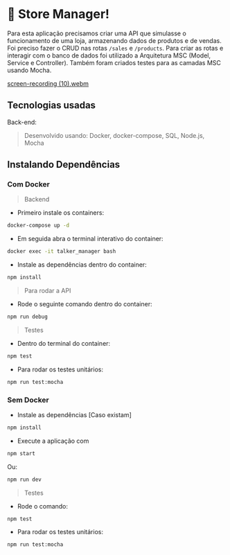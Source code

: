 # :department_store: Store Manager!

Para esta aplicação precisamos criar uma API que simulasse o funcionamento de uma loja, armazenando dados de produtos e de vendas. Foi preciso fazer o CRUD nas rotas ```/sales``` e ```/products```. Para criar as rotas e interagir com o banco de dados foi utilizado a Arquitetura MSC (Model, Service e Controller). Também foram criados testes para as camadas MSC usando Mocha. 

[screen-recording (10).webm](https://user-images.githubusercontent.com/106452876/220152697-10136d88-dbb4-4cf7-9635-732a030ffd1c.webm)

## Tecnologias usadas
Back-end:
> Desenvolvido usando: Docker, docker-compose, SQL, Node.js, Mocha

## Instalando Dependências
### Com Docker
> Backend

* Primeiro instale os containers: 
```bash
docker-compose up -d
``` 

* Em seguida abra o terminal interativo do container: 
```bash
docker exec -it talker_manager bash
``` 

* Instale as dependências dentro do container: 
```bash
npm install
``` 

> Para rodar a API 

* Rode o seguinte comando dentro do container: 
```bash
npm run debug
```

> Testes

* Dentro do terminal do container:
```bash
npm test
``` 
* Para rodar os testes unitários: 
```bash
npm run test:mocha
```

### Sem Docker

* Instale as dependências [Caso existam]
```bash
npm install
``` 

* Execute a aplicação com 
```bash
npm start
```

Ou: 

```bash
npm run dev
```

> Testes

* Rode o comando:
```bash
npm test
``` 

* Para rodar os testes unitários:
```bash
npm run test:mocha
```
